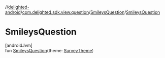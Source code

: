 //[delighted-android](../../../index.md)/[com.delighted.sdk.view.question](../index.md)/[SmileysQuestion](index.md)/[SmileysQuestion](-smileys-question.md)

# SmileysQuestion

[androidJvm]\
fun [SmileysQuestion](-smileys-question.md)(theme: [SurveyTheme](../../com.delighted.sdk.domain/-survey-theme/index.md))
